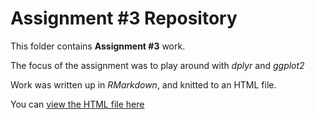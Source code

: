 # Assignment #3 Repository 

This folder contains __Assignment #3__ work.

The focus of the assignment was to play around with _dplyr_ and _ggplot2_

Work was written up in _RMarkdown_, and knitted to an HTML file.

You can [view the HTML file here](https://stat545-ubc-hw-2019-20.github.io/stat545-hw-MarinStatsLectures/hw03/hw03_dplyr_and_ggplot2_exploration.html)

